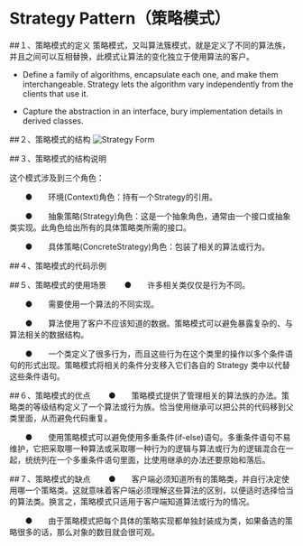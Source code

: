 # Strategy Pattern（策略模式）

##１、策略模式的定义
策略模式，又叫算法簇模式，就是定义了不同的算法族，并且之间可以互相替换，此模式让算法的变化独立于使用算法的客户。  

* Define a family of algorithms, encapsulate each one, and make them interchangeable. Strategy lets the algorithm vary independently from the clients that use it.  

* Capture the abstraction in an interface, bury implementation details in derived classes.

##２、策略模式的结构
![Strategy Form](https://github.com/vikingden8/DesignPatterns-Java/blob/master/images/strategy/strategy_form.png)

##３、策略模式的结构说明

这个模式涉及到三个角色：

　　●　　环境(Context)角色：持有一个Strategy的引用。

　　●　　抽象策略(Strategy)角色：这是一个抽象角色，通常由一个接口或抽象类实现。此角色给出所有的具体策略类所需的接口。

　　●　　具体策略(ConcreteStrategy)角色：包装了相关的算法或行为。

##４、策略模式的代码示例

##５、策略模式的使用场景
　　●　　许多相关类仅仅是行为不同。  

　　●　　需要使用一个算法的不同实现。  

　　●　　算法使用了客户不应该知道的数据。策略模式可以避免暴露复杂的、与算法相关的数据结构。  

　　●　　一个类定义了很多行为，而且这些行为在这个类里的操作以多个条件语句的形式出现。策略模式将相关的条件分支移入它们各自的 Strategy 类中以代替这些条件语句。

##６、策略模式的优点
　　●　　策略模式提供了管理相关的算法族的办法。策略类的等级结构定义了一个算法或行为族。恰当使用继承可以把公共的代码移到父类里面，从而避免代码重复。

　　●　　使用策略模式可以避免使用多重条件(if-else)语句。多重条件语句不易维护，它把采取哪一种算法或采取哪一种行为的逻辑与算法或行为的逻辑混合在一起，统统列在一个多重条件语句里面，比使用继承的办法还要原始和落后。

##７、策略模式的缺点
　　●　　客户端必须知道所有的策略类，并自行决定使用哪一个策略类。这就意味着客户端必须理解这些算法的区别，以便适时选择恰当的算法类。换言之，策略模式只适用于客户端知道算法或行为的情况。

　　●　　由于策略模式把每个具体的策略实现都单独封装成为类，如果备选的策略很多的话，那么对象的数目就会很可观。
